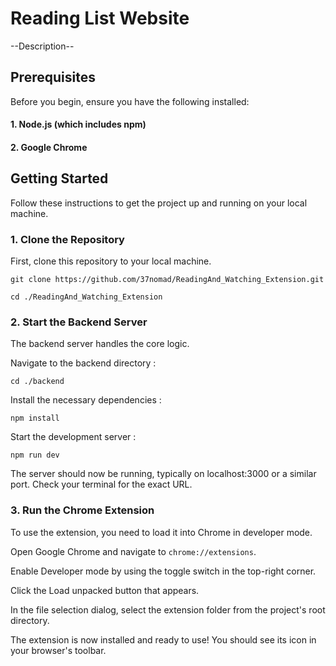 # Reading List Website
--Description--

## Prerequisites
Before you begin, ensure you have the following installed:
#### 1. Node.js (which includes npm)
#### 2. Google Chrome

## Getting Started
Follow these instructions to get the project up and running on your local machine.

### 1. Clone the Repository
First, clone this repository to your local machine.

`git clone https://github.com/37nomad/ReadingAnd_Watching_Extension.git`

`cd ./ReadingAnd_Watching_Extension`

### 2. Start the Backend Server
The backend server handles the core logic.

Navigate to the backend directory :

`cd ./backend`

Install the necessary dependencies :

`npm install`

Start the development server :

`npm run dev`

The server should now be running, typically on localhost:3000 or a similar port. Check your terminal for the exact URL.
### 3. Run the Chrome Extension
To use the extension, you need to load it into Chrome in developer mode.

Open Google Chrome and navigate to `chrome://extensions`.

Enable Developer mode by using the toggle switch in the top-right corner.

Click the Load unpacked button that appears.

In the file selection dialog, select the extension folder from the project's root directory.

The extension is now installed and ready to use! You should see its icon in your browser's toolbar.
